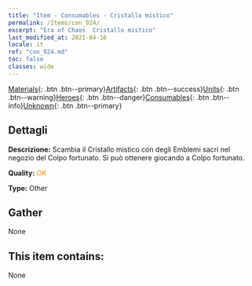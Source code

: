 ```yaml
---
title: "Item - Consumables - Cristallo mistico"
permalink: /Items/con_924/
excerpt: "Era of Chaos  Cristallo mistico"
last_modified_at: 2021-04-16
locale: it
ref: "con_924.md"
toc: false
classes: wide
---
```

 [Materials](/it/Items/){: .btn .btn--primary}[Artifacts](/it/Items/Artifacts/){: .btn .btn--success}[Units](/it/Items/Units/){: .btn .btn--warning}[Heroes](/it/Items/Heroes/){: .btn .btn--danger}[Consumables](/it/Items/Consumables/){: .btn .btn--info}[Unknown](/it/Items/Unknown/){: .btn .btn--primary}

## Dettagli
 **Descrizione:** Scambia il Cristallo mistico con degli Emblemi sacri nel negozio del Colpo fortunato. Si può ottenere giocando a Colpo fortunato.

 **Quality:** <span style="color: #FF8C00">OK</span>

 **Type:** Other

## Gather

  None

## This item contains:

  None


